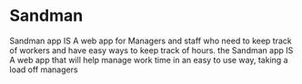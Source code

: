 # Sandman
Sandman app IS A web app
for Managers and staff
who need to keep track of workers and have easy ways to keep track of hours.
the Sandman app IS A web app
that will help manage work time in an easy to use way, taking a load off managers

